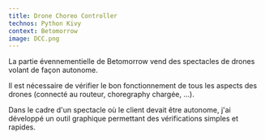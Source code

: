 ```yaml
---
title: Drone Choreo Controller
technos: Python Kivy
context: Betomorrow
image: DCC.png
---
```


La partie évennementielle de Betomorrow vend des spectacles de drones volant de façon autonome. 

Il est nécessaire de vérifier le bon fonctionnement de tous les aspects des drones (connecté au routeur, choregraphy chargée, …). 

Dans le cadre d'un spectacle où le client devait être autonome, j'ai développé un outil graphique permettant des vérifications simples et rapides.